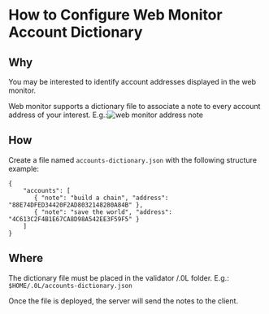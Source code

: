 # How to Configure Web Monitor Account Dictionary

## Why
You may be interested to identify account addresses displayed in the web monitor.

Web monitor supports a dictionary file to associate a note to every account address of your interest.
E.g.:![web monitor address note](https://user-images.githubusercontent.com/10797037/127385501-f6ec4b4a-e4bc-430c-b8c2-6be2d96293ae.png)


## How
Create a file named ```accounts-dictionary.json``` with the following structure example:
```
{
    "accounts": [
       { "note": "build a chain", "address": "88E74DFED34420F2AD8032148280A84B" },
       { "note": "save the world", "address": "4C613C2F4B1E67CA8D98A542EE3F59F5" }
    ]
}
```

## Where
The dictionary file must be placed in the validator /.0L folder. E.g.: ```$HOME/.0L/accounts-dictionary.json```

Once the file is deployed, the server will send the notes to the client.


